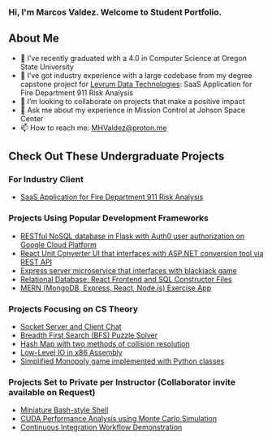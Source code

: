 ### Hi, I'm Marcos Valdez. Welcome to Student Portfolio.

## About Me

- 🔭 I’ve recently graduated with a 4.0 in Computer Science at Oregon State University
- 🌱 I’ve got industry experience with a large codebase from my degree capstone project for [Levrum Data Technologies](https://www.levrum.com/): SaaS Application for Fire Department 911 Risk Analysis
- 👯 I’m looking to collaborate on projects that make a positive impact
- 💬 Ask me about my experience in Mission Control at Johson Space Center
- 📫 How to reach me: [MHValdez@proton.me](MHValdez@proton.me)

## Check Out These Undergraduate Projects

### For Industry Client
- [SaaS Application for Fire Department 911 Risk Analysis](https://github.com/MHValdez/911_Risk_Analysis/)

### Projects Using Popular Development Frameworks
- [RESTful NoSQL database in Flask with Auth0 user authorization on Google Cloud Platform](https://github.com/MHValdez/CS493-a9-final-project/)
- [React Unit Converter UI that interfaces with ASP.NET conversion tool via REST API](https://github.com/MHValdez/CS_361_Converter)
- [Express server microservice that interfaces with blackjack game](https://github.com/MHValdez/CS_361_Recommender/)
- [Relational Database: React Frontend and SQL Constructor Files](https://github.com/MHValdez/CS340_Project_FrontEnd)
- [MERN (MongoDB, Express, React, Node.js) Exercise App](https://github.com/MHValdez/MERN_Exercise_App/tree/main)

### Projects Focusing on CS Theory
- [Socket Server and Client Chat](https://github.com/MHValdez/Socket_Server_and_Client_Chat/)
- [Breadth First Search (BFS) Puzzle Solver](https://github.com/MHValdez/BFS_Puzzle)
- [Hash Map with two methods of collision resolution](https://github.com/MHValdez/Hash_Map/)
- [Low-Level IO in x86 Assembly](https://github.com/MHValdez/Low_Level_IO_in_Assembly/tree/main)
- [Simplified Monopoly game implemented with Python classes](https://github.com/MHValdez/Monopoly/)

### Projects Set to Private per Instructor (Collaborator invite available on Request)
- [Miniature Bash-style Shell](https://github.com/MHValdez/CS344_smallsh)
- [CUDA Performance Analysis using Monte Carlo Simulation](https://github.com/MHValdez/CS475-Proj5-ubuntu2204)
- [Continuous Integration Workflow Demonstration](https://github.com/MHValdez/Continuous_Integration_Workflow/)
